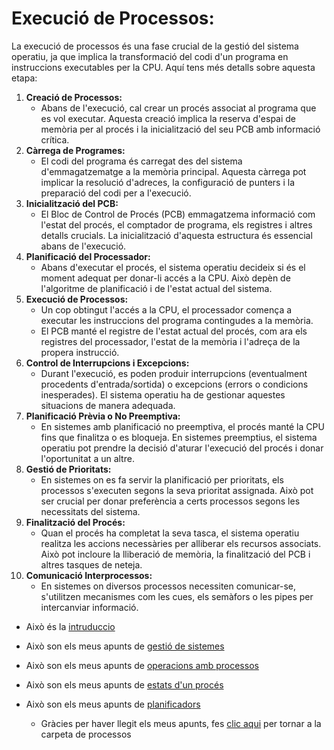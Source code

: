 # Execució de Processos:
La execució de processos és una fase crucial de la gestió del sistema operatiu, ja que implica la transformació del codi d'un programa en instruccions executables per la CPU. Aquí tens més detalls sobre aquesta etapa:
1. **Creació de Processos:**
   - Abans de l'execució, cal crear un procés associat al programa que es vol executar. Aquesta creació implica la reserva d'espai de memòria per al procés i la inicialització del seu PCB amb informació crítica.
2. **Càrrega de Programes:**
   - El codi del programa és carregat des del sistema d'emmagatzematge a la memòria principal. Aquesta càrrega pot implicar la resolució d'adreces, la configuració de punters i la preparació del codi per a l'execució.
3. **Inicialització del PCB:**
   - El Bloc de Control de Procés (PCB) emmagatzema informació com l'estat del procés, el comptador de programa, els registres i altres detalls crucials. La inicialització d'aquesta estructura és essencial abans de l'execució.
4. **Planificació del Processador:**
   - Abans d'executar el procés, el sistema operatiu decideix si és el moment adequat per donar-li accés a la CPU. Això depèn de l'algoritme de planificació i de l'estat actual del sistema.
5. **Execució de Processos:**
   - Un cop obtingut l'accés a la CPU, el processador comença a executar les instruccions del programa contingudes a la memòria.
   - El PCB manté el registre de l'estat actual del procés, com ara els registres del processador, l'estat de la memòria i l'adreça de la propera instrucció.
6. **Control de Interrupcions i Excepcions:**
   - Durant l'execució, es poden produir interrupcions (eventualment procedents d'entrada/sortida) o excepcions (errors o condicions inesperades). El sistema operatiu ha de gestionar aquestes situacions de manera adequada.
7. **Planificació Prèvia o No Preemptiva:**
   - En sistemes amb planificació no preemptiva, el procés manté la CPU fins que finalitza o es bloqueja. En sistemes preemptius, el sistema operatiu pot prendre la decisió d'aturar l'execució del procés i donar l'oportunitat a un altre.
8. **Gestió de Prioritats:**
   - En sistemes on es fa servir la planificació per prioritats, els processos s'executen segons la seva prioritat assignada. Això pot ser crucial per donar preferència a certs processos segons les necessitats del sistema.
9. **Finalització del Procés:**
   - Quan el procés ha completat la seva tasca, el sistema operatiu realitza les accions necessàries per alliberar els recursos associats. Això pot incloure la lliberació de memòria, la finalització del PCB i altres tasques de neteja.
10. **Comunicació Interprocessos:**
    - En sistemes on diversos processos necessiten comunicar-se, s'utilitzen mecanismes com les cues, els semàfors o les pipes per intercanviar informació.

- Això és la [intruduccio](01_Introduccio.md)
- Això son els meus apunts de [gestió de sistemes](<02_Gestio_del Sistema_Operatiu.md>)
- Això son els meus apunts de [operacions amb processos](04_Operacions_amb_Processos.md)
- Això son els meus apunts de [estats d'un procés](05_Estats_del_Proces.md)
- Això son els meus apunts de [planificadors](06_Planificadors.md)
   
   - Gràcies per haver llegit els meus apunts, fes [clic aqui](.) per tornar a la carpeta de processos